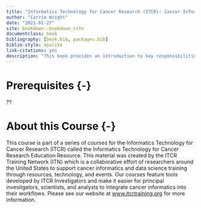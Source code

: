 ```yaml
--- 
title: "Informatics Technology for Cancer Research (ITCR): Cancer Informatics for PIs "
author: "Carrie Wright"
date: "2021-01-27"
site: bookdown::bookdown_site
documentclass: book
bibliography: [book.bib, packages.bib]
biblio-style: apalike
link-citations: yes
description: "This book provides an introduction to key responsibilities and tools for lab leaders conducting informatics for cancer research."
---
```


# Prerequisites {-}
??



# About this Course {-}

This course is part of a series of courses for the Informatics Technology for Cancer Research (ITCR) called the Informatics Technology for Cancer Research Education Resource. This material was created by the ITCR Training Network (ITN)  which is a collaborative effort of researchers around the United States to support cancer informatics and data science training through resources, technology, and events. Our courses feature tools developed by ITCR Investigators and make it easier for principal invesitgators, scientists, and analysts to integrate cancer informatics into their workflows. Please see our website at www.itcrtraining.org for more information.

